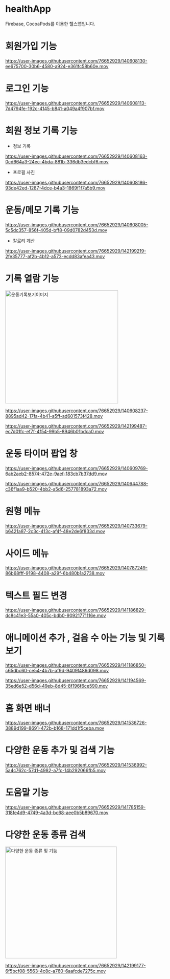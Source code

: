 # healthApp
Firebase, CocoaPods를 이용한 헬스앱입니다. 


# 회원가입 기능 


https://user-images.githubusercontent.com/76652929/140608130-ee675700-30b6-4580-a924-e361fc58b60e.mov


# 로그인 기능


https://user-images.githubusercontent.com/76652929/140608113-7d4794fe-192c-4145-b841-a049a4f907bf.mov



# 회원 정보 기록 기능 
- 정보 기록 

https://user-images.githubusercontent.com/76652929/140608163-0cd664a3-24ec-4bda-881b-336db3edcbf6.mov


- 프로필 사진 


https://user-images.githubusercontent.com/76652929/140608186-93de42ed-1287-4dce-b4a3-1869f1f7a5b9.mov



# 운동/메모 기록 기능 


https://user-images.githubusercontent.com/76652929/140608005-5c5dc357-856f-405d-bff8-09d0782d453d.mov

- 칼로리 계산 


https://user-images.githubusercontent.com/76652929/142199219-2fe35777-af2b-4b12-a573-ecdd83afea43.mov



# 기록 열람 기능 


<img width="353" alt="운동기록보기이미지" src="https://user-images.githubusercontent.com/76652929/140608034-5ee8f1e0-8a79-4904-b11b-480684ba8630.png">


https://user-images.githubusercontent.com/76652929/140608237-8895ad42-17fa-4b41-a5ff-ad601573f428.mov



https://user-images.githubusercontent.com/76652929/142199487-ec7d01fc-ef7f-4f54-99b5-8946b01bdca0.mov




# 운동 타이머 팝업 창


https://user-images.githubusercontent.com/76652929/140609769-6ab2aeb2-8574-472e-9aef-183cb7b37dd9.mov


https://user-images.githubusercontent.com/76652929/140644788-c36f1aa9-b520-4bb2-a5d6-257781893a72.mov

# 원형 메뉴 


https://user-images.githubusercontent.com/76652929/140733679-b6421a87-2c3c-413c-af4f-48e2de6f833d.mov


# 사이드 메뉴 

https://user-images.githubusercontent.com/76652929/140787249-86b68fff-9198-4408-a29f-6b480b1a2738.mov

# 텍스트 필드 변경



https://user-images.githubusercontent.com/76652929/141186829-dc8c41e3-55a0-405c-bdb0-90921771116e.mov



# 애니메이션 추가 , 걸음 수 아는 기능 및 기록 보기  




https://user-images.githubusercontent.com/76652929/141186850-c65dbc60-ce54-4b7b-af9d-9409f486d098.mov



https://user-images.githubusercontent.com/76652929/141194569-35ed6e52-d56d-49eb-8d45-8f196f6ce590.mov


# 홈 화면 배너 



https://user-images.githubusercontent.com/76652929/141536726-3889d199-8691-472b-b168-171dd1f5ceba.mov


# 다양한 운동 추가 및 검색 기능 



https://user-images.githubusercontent.com/76652929/141536992-5a4c762c-57d1-4982-a7fc-14b292066fb5.mov



# 도움말 기능 



https://user-images.githubusercontent.com/76652929/141785159-318fe4d9-4749-4a3d-bc68-aee0b5b89670.mov


# 다양한 운동 종류 검색 

<img width="349" alt="다양한 운동 종류 및 기능" src="https://user-images.githubusercontent.com/76652929/142199290-1f715b28-ea7f-4d0e-9ec5-d73655cd01f5.png">


https://user-images.githubusercontent.com/76652929/142199177-6f5bcf08-5563-4c8c-a760-6aafcde7275c.mov



